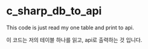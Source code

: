 # c_sharp_db_to_api

This code is just read my one table and print to api.

이 코드는 저의 테이블 하나를 읽고, api로 출력하는 것 입니다.